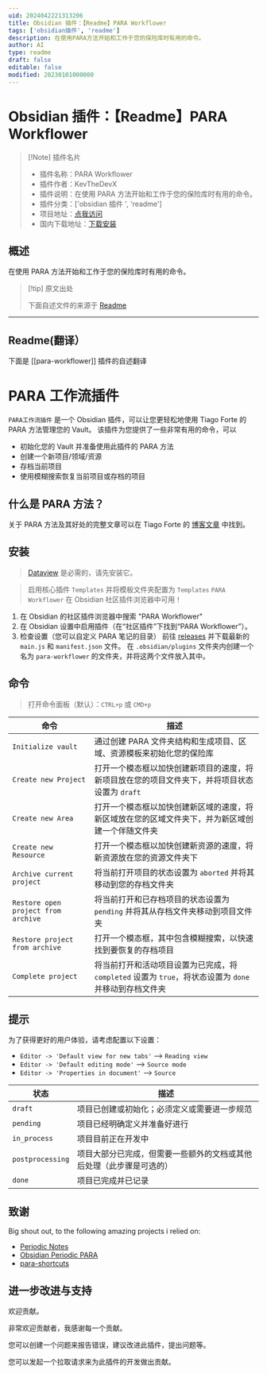 ```yaml
---
uid: 2024042221313206
title: Obsidian 插件：【Readme】PARA Workflower
tags: ['obsidian插件', 'readme']
description: 在使用PARA方法开始和工作于您的保险库时有用的命令。
author: AI
type: readme
draft: false
editable: false
modified: 20230101000000
---
```


# Obsidian 插件：【Readme】PARA Workflower

> [!Note] 插件名片
> - 插件名称：PARA Workflower
> - 插件作者：KevTheDevX
> - 插件说明：在使用 PARA 方法开始和工作于您的保险库时有用的命令。
> - 插件分类：['obsidian 插件 ', 'readme']
> - 项目地址：[点我访问](https://github.com/trucke/para-workflower)
> - 国内下载地址：[下载安装](https://pkmer.cn/products/plugin/pluginMarket/?para-workflower)

## 概述

在使用 PARA 方法开始和工作于您的保险库时有用的命令。

> [!tip] 原文出处
>
>下面自述文件的来源于 [Readme](https://ghproxy.net/https://raw.githubusercontent.com/trucke/para-workflower/master/README.md)

---

## Readme(翻译）

下面是 [[para-workflower]] 插件的自述翻译

# PARA 工作流插件

`PARA工作流插件` 是一个 Obsidian 插件，可以让您更轻松地使用 Tiago Forte 的 PARA 方法管理您的 Vault。
该插件为您提供了一些非常有用的命令，可以

- 初始化您的 Vault 并准备使用此插件的 PARA 方法
- 创建一个新项目/领域/资源
- 存档当前项目
- 使用模糊搜索恢复当前项目或存档的项目

## 什么是 PARA 方法？

关于 PARA 方法及其好处的完整文章可以在 Tiago Forte 的 [博客文章](https://fortelabs.co/blog/para/) 中找到。

## 安装

> [Dataview](https://github.com/blacksmithgu/obsidian-dataview) 是必需的，请先安装它。

> 启用核心插件 `Templates` 并将模板文件夹配置为 `Templates`
`PARA Workflower` 在 Obsidian 社区插件浏览器中可用！

1. 在 Obsidian 的社区插件浏览器中搜索 "PARA Workflower"
2. 在 Obsidian 设置中启用插件（在“社区插件”下找到“PARA Workflower”）。
3. 检查设置（您可以自定义 PARA 笔记的目录）
前往 [releases](https://github.com/trucke/para-workflower/releases) 并下载最新的 `main.js` 和 `manifest.json` 文件。
在 `.obsidian/plugins` 文件夹内创建一个名为 `para-workflower` 的文件夹，并将这两个文件放入其中。

## 命令

> 打开命令面板（默认）：`CTRL+p` 或 `CMD+p`

| 命令                               | 描述                                                                                                                                     |
| ----------------------------------- | ----------------------------------------------------------------------------------------------------------------------------------------------- |
| `Initialize vault`                  | 通过创建 PARA 文件夹结构和生成项目、区域、资源模板来初始化您的保险库                                      |
| `Create new Project`                | 打开一个模态框以加快创建新项目的速度，将新项目放在您的项目文件夹下，并将项目状态设置为 `draft` |
| `Create new Area`                   | 打开一个模态框以加快创建新区域的速度，将新区域放在您的区域文件夹下，并为新区域创建一个伴随文件夹  |
| `Create new Resource`               | 打开一个模态框以加快创建新资源的速度，将新资源放在您的资源文件夹下                                            |
| `Archive current project`           | 将当前打开项目的状态设置为 `aborted` 并将其移动到您的存档文件夹                                                  |
| `Restore open project from archive` | 将当前打开和已存档项目的状态设置为 `pending` 并将其从存档文件夹移动到项目文件夹                   |
| `Restore project from archive`      | 打开一个模态框，其中包含模糊搜索，以快速找到要恢复的存档项目                                                       |
| `Complete project`                  | 将当前打开和活动项目设置为已完成，将 `completed` 设置为 `true`，将状态设置为 `done` 并移动到存档文件夹                           |

## 提示

为了获得更好的用户体验，请考虑配置以下设置：

- `Editor -> 'Default view for new tabs'` --> `Reading view`
- `Editor -> 'Default editing mode'` --> `Source mode`
- `Editor -> 'Properties in document'` --> `Source`

| 状态             | 描述                                                                                                           |
| ---------------- | --------------------------------------------------------------------------------------------------------------- |
| `draft`          | 项目已创建或初始化；必须定义或需要进一步规范                                                              |
| `pending`        | 项目已经明确定义并准备好进行                                                                                  |
| `in_process`     | 项目目前正在开发中                                                                                            |
| `postprocessing` | 项目大部分已完成，但需要一些额外的文档或其他后处理（此步骤是可选的）                                       |
| `done`           | 项目已完成并已记录                                                                                           |

## 致谢

Big shout out, to the following amazing projects i relied on:

- [Periodic Notes](https://github.com/liamcain/obsidian-periodic-notes)
- [Obsidian Periodic PARA](https://github.com/quanru/obsidian-periodic-para)
- [para-shortcuts](https://github.com/gOATiful/para-shortcuts)

## 进一步改进与支持

欢迎贡献。

非常欢迎贡献者，我感谢每一个贡献。

您可以创建一个问题来报告错误，建议改进此插件，提出问题等。

您可以发起一个拉取请求来为此插件的开发做出贡献。
